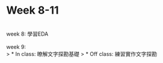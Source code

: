 # Week 8-11
\
week 8: 學習EDA \
\
week 9: \
       > *  In class: 暸解文字探勘基礎
       > *  Off class: 練習實作文字探勘
